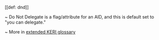 [[def: dnd]]

~ Do Not Delegate is a flag/attribute for an AID, and this is default set to "you can delegate."

~ More in <a href="https://weboftrust.github.io/WOT-terms/docs/glossary/dnd">extended KERI glossary</a>
